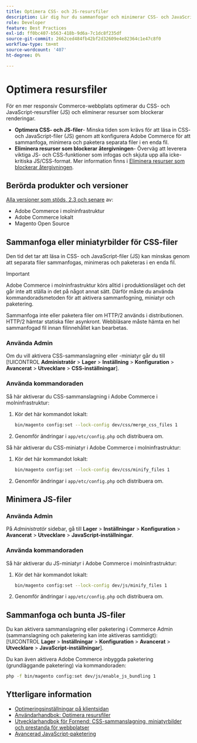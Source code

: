```yaml
---
title: Optimera CSS- och JS-resursfiler
description: Lär dig hur du sammanfogar och minimerar CSS- och JavaScript-filer (JS) för Adobe Commerce-projekt från Admin eller från kommandoraden.
role: Developer
feature: Best Practices
exl-id: ff0bc407-b563-418b-9d6a-7c1dc8f235df
source-git-commit: 2662ced484fb42bf2d32609e4e82364c1e47c8f0
workflow-type: tm+mt
source-wordcount: '407'
ht-degree: 0%

---
```


# Optimera resursfiler

För en mer responsiv Commerce-webbplats optimerar du CSS- och JavaScript-resursfiler (JS) och eliminerar resurser som blockerar renderingar.

- **Optimera CSS- och JS-filer**- Minska tiden som krävs för att läsa in CSS- och JavaScript-filer (JS) genom att konfigurera Adobe Commerce för att sammanfoga, minimera och paketera separata filer i en enda fil.
- **Eliminera resurser som blockerar återgivningen**- Överväg att leverera viktiga JS- och CSS-funktioner som infogas och skjuta upp alla icke-kritiska JS/CSS-format. Mer information finns i [Eliminera resurser som blockerar återgivningen](https://web.dev/render-blocking-resources/).

## Berörda produkter och versioner

[Alla versioner som stöds, 2.3 och senare](../../../release/versions.md) av:

- Adobe Commerce i molninfrastruktur
- Adobe Commerce lokalt
- Magento Open Source

## Sammanfoga eller miniatyrbilder för CSS-filer

Den tid det tar att läsa in CSS- och JavaScript-filer (JS) kan minskas genom att separata filer sammanfogas, minimeras och paketeras i en enda fil.

>[!IMPORTANT]
>
>Adobe Commerce i molninfrastruktur körs alltid i produktionsläget och det går inte att ställa in det på något annat sätt. Därför måste du använda kommandoradsmetoden för att aktivera sammanfogning, miniatyr och paketering.

Sammanfoga inte eller paketera filer om HTTP/2 används i distributionen. HTTP/2 hämtar statiska filer asynkront. Webbläsare måste hämta en hel sammanfogad fil innan filinnehållet kan bearbetas.

### Använda Admin

Om du vill aktivera CSS-sammanslagning eller -miniatyr går du till [!UICONTROL **Administratör** > **Lager** > **Inställning** > **Konfiguration** > **Avancerat** > **Utvecklare** > **CSS-inställningar**].

### Använda kommandoraden

Så här aktiverar du CSS-sammanslagning i Adobe Commerce i molninfrastruktur:

1. Kör det här kommandot lokalt:

   ```bash
   bin/magento config:set --lock-config dev/css/merge_css_files 1
   ```

1. Genomför ändringar i `app/etc/config.php` och distribuera om.

Så här aktiverar du CSS-miniatyr i Adobe Commerce i molninfrastruktur:

1. Kör det här kommandot lokalt:

   ```bash
   bin/magento config:set --lock-config dev/css/minify_files 1
   ```

1. Genomför ändringar i `app/etc/config.php` och distribuera om.

## Minimera JS-filer

### Använda Admin

På *Administratör* sidebar, gå till **Lager** > **Inställningar** > **Konfiguration** > **Avancerat** > **Utvecklare** > **JavaScript-inställningar**.

### Använda kommandoraden

Så här aktiverar du JS-miniatyr i Adobe Commerce i molninfrastruktur:

1. Kör det här kommandot lokalt:

   ```bash
   bin/magento config:set --lock-config dev/js/minify_files 1
   ```

1. Genomför ändringar i `app/etc/config.php` och distribuera om.

## Sammanfoga och bunta JS-filer

Du kan aktivera sammanslagning eller paketering i Commerce Admin (sammanslagning och paketering kan inte aktiveras samtidigt): [!UICONTROL **Lager** > **Inställningar** > **Konfiguration** > **Avancerat** > **Utvecklare** > **JavaScript-inställningar**].

Du kan även aktivera Adobe Commerce inbyggda paketering (grundläggande paketering) via kommandoraden:

```bash
php -f bin/magento config:set dev/js/enable_js_bundling 1
```

## Ytterligare information

- [Optimeringsinställningar på klientsidan](../../../performance/configuration.md#client-side-optimization-settings)
- [Användarhandbok: Optimera resursfiler](https://docs.magento.com/user-guide/system/file-optimization.html)
- [Utvecklarhandbok för Fornend: CSS-sammanslagning, miniatyrbilder och prestanda för webbplatser](https://developer.adobe.com/commerce/frontend-core/guide/css/#css-merging-minification-and-performance)
- [Avancerad JavaScript-paketering](../../../performance/advanced-js-bundling.md)
